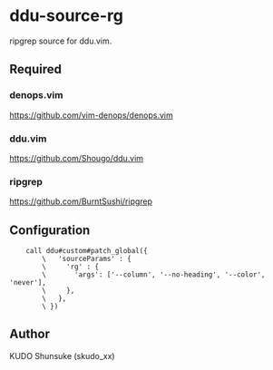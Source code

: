 # ddu-source-rg

ripgrep source for ddu.vim.

## Required

### denops.vim

https://github.com/vim-denops/denops.vim

### ddu.vim

https://github.com/Shougo/ddu.vim

### ripgrep

https://github.com/BurntSushi/ripgrep

## Configuration

```
    call ddu#custom#patch_global({
        \   'sourceParams' : {
        \     'rg' : {
        \       'args': ['--column', '--no-heading', '--color', 'never'],
        \     },
        \   },
        \ })
```

## Author

KUDO Shunsuke (skudo_xx)

